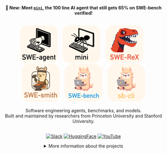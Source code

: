 <div align="center">
  <p>
    <b>📣 New: Meet <a href="https://github.com/SWE-agent/mini-SWE-agent"><code>mini</code></a>, the 100 line AI agent that still gets 65% on SWE-bench verified!</b>
  </p>
  <br/>
  <div>
    <a href="https://github.com/SWE-agent/SWE-agent"><img src="sweagent_logo_text_below.svg" alt="SWE-agent" height="120px"></a>
    &nbsp;&nbsp;
    <a href="https://github.com/SWE-agent/mini-SWE-agent"><img src="mini_logo_text_below.svg" alt="mini-SWE-agent" height="120px"></a>
    &nbsp;&nbsp;
    <a href="https://github.com/SWE-agent/SWE-ReX"><img src="swerex_logo_text_below.svg" alt="SWE-ReX" height="120px"></a>
    &nbsp;&nbsp;
    <a href="https://github.com/SWE-bench/SWE-smith"><img src="swesmith_logo_text_below.svg" alt="SWE-Smith" height="120px"></a>
    &nbsp;&nbsp;
    <a href="https://github.com/SWE-bench/SWE-bench"><img src="swebench_logo_text_below.svg" alt="SWE-bench" height="120px"></a>
    &nbsp;&nbsp;
    <a href="https://github.com/SWE-bench/sb-cli"><img src="sbcli_logo_text_below.svg" alt="sb-cli" height="120px"></a>
  </div>
  <br/>
  <div>Software engineering agents, benchmarks, and models.</div>
  <div>Built and maintained by researchers from Princeton University and Stanford University.</div>
  <br>
  <p align="center">
    <a href="https://join.slack.com/t/swe-bench/shared_invite/zt-36pj9bu5s-o3_yXPZbaH2wVnxnss1EkQ"><img alt="Slack" src="https://img.shields.io/badge/Slack-4A154B?logo=slack&logoColor=fff&style=for-the-badge"></a>
    <a href="https://huggingface.co/SWE-bench"><img alt="HuggingFace" src="https://img.shields.io/badge/Hugging%20Face-FFD21E?logo=huggingface&logoColor=000&style=for-the-badge"></a>
    <a href="http://youtube.com/@SWE-bench"><img alt="YouTube" src="https://img.shields.io/badge/YouTube-%23FF0000.svg?&logo=YouTube&logoColor=white&style=for-the-badge"></a>
  </p>

  <details>
  <summary>More information about the projects</summary>
  <div align="left">
  
  Main projects:
  
  * [SWE-agent](https://github.com/SWE-agent/SWE-agent), a system that automatically solves GitHub issues using an LM agent.
  * [mini-SWE-agent](https://github.com/SWE-agent/mini-SWE-agent), a 100 line AI agent that still gets 65% on SWE-bench verified!
  * [SWE-bench](https://github.com/SWE-bench/SWE-bench), a benchmark for evaluating AI systems on real world GitHub issues.
  * [SWE-smith](https://github.com/SWE-smith/SWE-smith), a toolkit for generating SWE training data at scale.
  
  Also check out the supporting infrastructure for working with SWE-* projects
  
  * [SWE-ReX](https://github.com/SWE-agent/SWE-ReX), infrastructure supporting sandboxed code execution for AI agents
  * [sb-cli](https://github.com/SWE-bench/sb-cli), a command line interface for running evaluations on the cloud.
  
  </div>
  </details>
</div>


